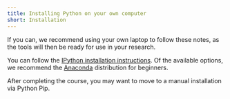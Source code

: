 ```yaml
---
title: Installing Python on your own computer
short: Installation
---
```


If you can, we recommend using your own laptop to follow these notes, as the tools will
then be ready for use in your research.

You can follow the [IPython installation instructions](http://ipython.org/install.html).
Of the available options, we recommend the [Anaconda](http://continuum.io/downloads) distribution for beginners.

After completing the course, you may want to move to a manual installation via Python Pip.
